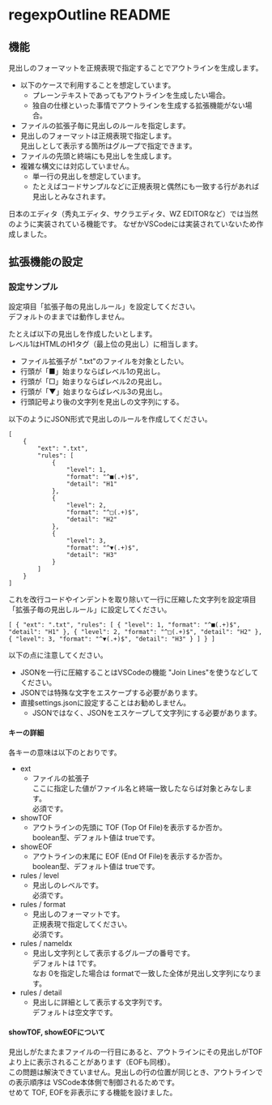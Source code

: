 # regexpOutline README

## 機能

見出しのフォーマットを正規表現で指定することでアウトラインを生成します。

* 以下のケースで利用することを想定しています。
    - プレーンテキストであってもアウトラインを生成したい場合。
    - 独自の仕様といった事情でアウトラインを生成する拡張機能がない場合。
* ファイルの拡張子毎に見出しのルールを指定します。
* 見出しのフォーマットは正規表現で指定します。  
  見出しとして表示する箇所はグループで指定できます。
* ファイルの先頭と終端にも見出しを生成します。
* 複雑な構文には対応していません。
  - 単一行の見出しを想定しています。  
  - たとえばコードサンプルなどに正規表現と偶然にも一致する行があれば見出しとみなされます。

日本のエディタ（秀丸エディタ、サクラエディタ、WZ EDITORなど）では当然のように実装されている機能です。
なぜかVSCodeには実装されていないため作成しました。

## 拡張機能の設定
### 設定サンプル

設定項目「拡張子毎の見出しルール」を設定してください。  
デフォルトのままでは動作しません。

たとえば以下の見出しを作成したいとします。  
レベル1はHTMLのH1タグ（最上位の見出し）に相当します。

* ファイル拡張子が ".txt"のファイルを対象としたい。
* 行頭が「■」始まりならばレベル1の見出し。
* 行頭が「□」始まりならばレベル2の見出し。
* 行頭が「▼」始まりならばレベル3の見出し。
* 行頭記号より後の文字列を見出しの文字列にする。

以下のようにJSON形式で見出しのルールを作成してください。  

```
[
    {
        "ext": ".txt",
        "rules": [
            {
                "level": 1,
                "format": "^■(.+)$",
                "detail": "H1"
            },
            {
                "level": 2,
                "format": "^□(.+)$",
                "detail": "H2"
            },
            {
                "level": 3,
                "format": "^▼(.+)$",
                "detail": "H3"
            }
        ]
    }
]
```

これを改行コードやインデントを取り除いて一行に圧縮した文字列を設定項目「拡張子毎の見出しルール」に設定してください。


```
[ { "ext": ".txt", "rules": [ { "level": 1, "format": "^■(.+)$", "detail": "H1" }, { "level": 2, "format": "^□(.+)$", "detail": "H2" }, { "level": 3, "format": "^▼(.+)$", "detail": "H3" } ] } ]
```

以下の点に注意してください。

* JSONを一行に圧縮することはVSCodeの機能 "Join Lines"を使うなどしてください。
* JSONでは特殊な文字をエスケープする必要があります。
* 直接settings.jsonに設定することはお勧めしません。
  - JSONではなく、JSONをエスケープして文字列にする必要があります。

#### キーの詳細

各キーの意味は以下のとおりです。

* ext
  - ファイルの拡張子  
    ここに指定した値がファイル名と終端一致したならば対象とみなします。  
    必須です。
* showTOF
  - アウトラインの先頭に TOF (Top Of File)を表示するか否か。  
    boolean型、デフォルト値は trueです。
* showEOF
  - アウトラインの末尾に EOF (End Of File)を表示するか否か。  
    boolean型、デフォルト値は trueです。
* rules / level
  - 見出しのレベルです。  
    必須です。
* rules / format
  - 見出しのフォーマットです。  
    正規表現で指定してください。  
    必須です。
* rules / nameIdx
  - 見出し文字列として表示するグループの番号です。  
    デフォルトは 1です。  
    なお 0を指定した場合は formatで一致した全体が見出し文字列になります。
* rules / detail
  - 見出しに詳細として表示する文字列です。  
    デフォルトは空文字です。

#### showTOF, showEOFについて

見出しがたまたまファイルの一行目にあると、アウトラインにその見出しがTOFより上に表示されることがあります（EOFも同様）。  
この問題は解決できていません。見出しの行の位置が同じとき、アウトラインでの表示順序は VSCode本体側で制御されるためです。  
せめて TOF, EOFを非表示にする機能を設けました。
